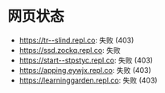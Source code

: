 # 网页状态
- https://tr--slind.repl.co: 失败 (403)
- https://ssd.zockq.repl.co: 失败
- https://start--stpstyc.repl.co: 失败 (403)
- https://apping.eywjx.repl.co: 失败 (403)
- https://learninggarden.repl.co: 失败 (403)
